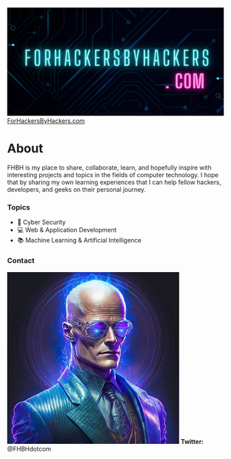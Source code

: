 ![](https://github.com/ForHackersByHackers/ForHackersByHackers/blob/main/png_20221223_211904_0000.png)
[ForHackersByHackers.com](https://ForHackersByHackers.com)
# **About**
FHBH is my place to share, collaborate, learn, and hopefully inspire with interesting projects and topics in the fields of computer technology.  I hope that by sharing my own learning experiences that I can help fellow hackers, developers, and geeks on their personal journey.
### Topics
- 🔐 Cyber Security
- 💻 Web & Application Development
- 📚 Machine Learning & Artificial Intelligence
### Contact
![](https://github.com/ForHackersByHackers/ForHackersByHackers/blob/main/20221223_193721.jpg)
**Twitter:**
 @FHBHdotcom



